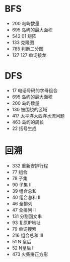 # BFS

- 200 岛屿数量
- 695 岛屿的最大面积
- 542 01 矩阵
- 133 克隆图
- 785 判断二分图
- 127 127 单词接龙

# DFS

- 17 电话号码的字母组合
- 695 岛屿的最大面积
- 200 岛屿数量
- 130 被围绕的区域
- 417 太平洋大西洋水流问题
- 463 岛屿的周长
- 22 括号生成

# 回溯

- 332 重新安排行程
- 77 组合
- 78 子集
- 90 子集 II
- 39 组合总和
- 40 组合总和 II
- 46 全排列
- 47 全排列 II
- 131 分割回文串
- 93  复原IP地址
- 79 单词搜索
- 216 组合总和 III
- 51 N 皇后
- 52 N皇后 II
- 473 火柴拼正方形









